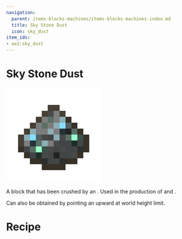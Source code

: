 ```yaml
---
navigation:
  parent: items-blocks-machines/items-blocks-machines-index.md
  title: Sky Stone Dust
  icon: sky_dust
item_ids:
- ae2:sky_dust
---
```

# Sky Stone Dust

![Sky Stone Dust](../assets/items/sky_dust.png)

A <ItemLink id="sky_stone_block"/> block that has been crushed by an <ItemLink id="inscriber"/>. Used in the production of
<ItemLink id="cell_component_256k"/> and <ItemLink id="sky_stone_block"/>.

Can also be obtained by pointing an <ItemLink id="annihilation_plane"/> upward at world height limit.

# Recipe

<RecipeFor id="sky_dust" />